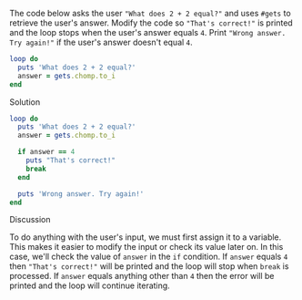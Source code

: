 The code below asks the user `"What does 2 + 2 equal?"` and uses `#gets` to retrieve the user's answer. Modify the code so `"That's correct!"` is printed and the loop stops when the user's answer equals `4`. Print `"Wrong answer. Try again!"` if the user's answer doesn't equal `4`.

```ruby
loop do
  puts 'What does 2 + 2 equal?'
  answer = gets.chomp.to_i
end
```

Solution

```ruby
loop do
  puts 'What does 2 + 2 equal?'
  answer = gets.chomp.to_i

  if answer == 4
    puts "That's correct!"
    break
  end

  puts 'Wrong answer. Try again!'
end
```

Discussion

To do anything with the user's input, we must first assign it to a variable. This makes it easier to modify the input or check its value later on. In this case, we'll check the value of `answer` in the `if` condition. If `answer` equals `4` then `"That's correct!"` will be printed and the loop will stop when `break` is processed. If `answer` equals anything other than `4` then the error will be printed and the loop will continue iterating.

